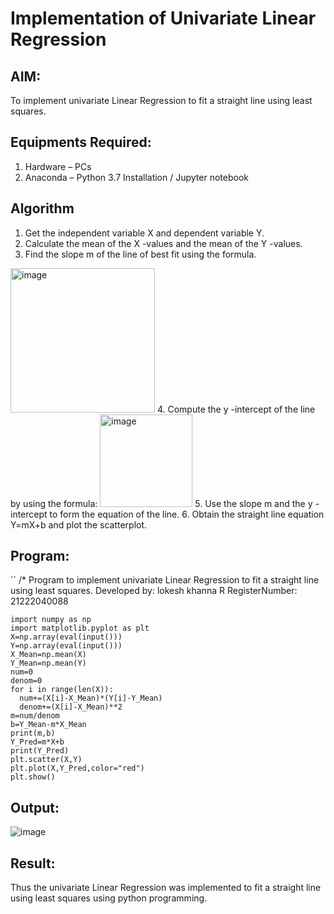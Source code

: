 # Implementation of Univariate Linear Regression
## AIM:
To implement univariate Linear Regression to fit a straight line using least squares.

## Equipments Required:
1. Hardware – PCs
2. Anaconda – Python 3.7 Installation / Jupyter notebook

## Algorithm
1. Get the independent variable X and dependent variable Y.
2. Calculate the mean of the X -values and the mean of the Y -values.
3. Find the slope m of the line of best fit using the formula. 
<img width="231" alt="image" src="https://user-images.githubusercontent.com/93026020/192078527-b3b5ee3e-992f-46c4-865b-3b7ce4ac54ad.png">
4. Compute the y -intercept of the line by using the formula:
<img width="148" alt="image" src="https://user-images.githubusercontent.com/93026020/192078545-79d70b90-7e9d-4b85-9f8b-9d7548a4c5a4.png">
5. Use the slope m and the y -intercept to form the equation of the line.
6. Obtain the straight line equation Y=mX+b and plot the scatterplot.

## Program:
``
/*
Program to implement univariate Linear Regression to fit a straight line using least squares.
Developed by: lokesh khanna R
RegisterNumber: 21222040088
```
import numpy as np
import matplotlib.pyplot as plt
X=np.array(eval(input()))
Y=np.array(eval(input()))
X_Mean=np.mean(X)
Y_Mean=np.mean(Y)
num=0
denom=0
for i in range(len(X)):
  num+=(X[i]-X_Mean)*(Y[i]-Y_Mean)
  denom+=(X[i]-X_Mean)**2
m=num/denom
b=Y_Mean-m*X_Mean
print(m,b)
Y_Pred=m*X+b
print(Y_Pred)
plt.scatter(X,Y)
plt.plot(X,Y_Pred,color="red")
plt.show() 

```

## Output:
![image](https://github.com/lokesh-khanna/Find-the-best-fit-line-using-Least-Squares-Method/assets/119606216/da8d028f-5e78-4526-acb9-a2782fceef2e)



## Result:
Thus the univariate Linear Regression was implemented to fit a straight line using least squares using python programming.
